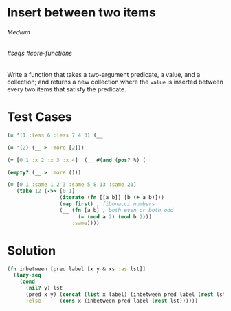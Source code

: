 # Insert between two items

###### Medium
###### #seqs #core-functions

Write a function that takes a two-argument predicate, a value, and a collection; and returns a new collection where the `value` is inserted between every two items that satisfy the predicate.

# Test Cases
```clojure
(= '(1 :less 6 :less 7 4 3) (__ 
```
```clojure
(= '(2) (__ > :more [2]))
```
```clojure
(= [0 1 :x 2 :x 3 :x 4]  (__ #(and (pos? %) (
```
```clojure
(empty? (__ > :more ()))
```
```clojure
(= [0 1 :same 1 2 3 :same 5 8 13 :same 21]
   (take 12 (->> [0 1]
                 (iterate (fn [[a b]] [b (+ a b)]))
                 (map first) ; fibonacci numbers
                 (__ (fn [a b] ; both even or both odd
                       (= (mod a 2) (mod b 2)))
                     :same))))
```

# Solution
```clojure
(fn inbetween [pred label [x y & xs :as lst]]
  (lazy-seq
    (cond
      (nil? y) lst
      (pred x y) (concat (list x label) (inbetween pred label (rest lst)))
      :else      (cons x (inbetween pred label (rest lst))))))
```
